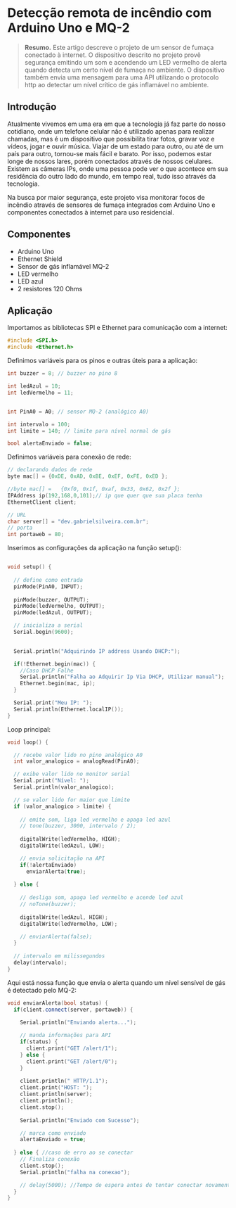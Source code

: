 # Detecção remota de incêndio com Arduino Uno e MQ-2
> **Resumo.** Este artigo descreve o projeto de um sensor de fumaça conectado à internet. O dispositivo descrito no projeto provê segurança emitindo um som e acendendo um LED vermelho de alerta quando detecta um certo nível de fumaça no ambiente. O dispositivo também envia uma mensagem para uma API utilizando o protocolo http ao detectar um nível crítico de gás inflamável no ambiente.
## Introdução

Atualmente vivemos em uma era em que a tecnologia já faz parte do nosso cotidiano, onde um telefone celular não é utilizado apenas para realizar chamadas, mas é um dispositivo que possibilita tirar fotos, gravar voz e vídeos, jogar e ouvir música. Viajar de um estado para outro, ou até de um país para outro, tornou-se mais fácil e barato. Por isso, podemos estar longe de nossos lares, porém conectados através de nossos celulares. Existem as câmeras IPs, onde uma pessoa pode ver o que acontece em sua residência do outro lado do mundo, em tempo real, tudo isso através da tecnologia.

Na busca por maior segurança, este projeto visa monitorar focos de incêndio através de sensores de fumaça integrados com Arduino Uno e componentes conectados à internet para uso residencial.
## Componentes
* Arduino Uno
* Ethernet Shield
* Sensor de gás inflamável MQ-2
* LED vermelho
* LED azul
* 2 resistores 120 Ohms
## Aplicação
Importamos as bibliotecas SPI e Ethernet para comunicação com a internet:
```cpp
#include <SPI.h>
#include <Ethernet.h>
```
Definimos variáveis para os pinos e outras úteis para a aplicação:
```cpp
int buzzer = 8; // buzzer no pino 8

int ledAzul = 10;
int ledVermelho = 11;


int PinA0 = A0; // sensor MQ-2 (analógico A0)

int intervalo = 100;
int limite = 140; // limite para nível normal de gás

bool alertaEnviado = false;
```
Definimos variáveis para conexão de rede:
```cpp
// declarando dados de rede
byte mac[] = {0xDE, 0xAD, 0xBE, 0xEF, 0xFE, 0xED };

//byte mac[] =   {0xf0, 0x1f, 0xaf, 0x33, 0x62, 0x2f };
IPAddress ip(192,168,0,101);// ip que quer que sua placa tenha
EthernetClient client;

// URL
char server[] = "dev.gabrielsilveira.com.br";
// porta
int portaweb = 80;
```
Inserimos as configurações da aplicação na função setup():
```cpp

void setup() {
  
  // define como entrada
  pinMode(PinA0, INPUT);
  
  pinMode(buzzer, OUTPUT);
  pinMode(ledVermelho, OUTPUT);
  pinMode(ledAzul, OUTPUT);

  // inicializa a serial
  Serial.begin(9600);
  

  Serial.println("Adquirindo IP address Usando DHCP:");

  if(!Ethernet.begin(mac)) {
    //Caso DHCP Falhe
    Serial.println("Falha ao Adquirir Ip Via DHCP, Utilizar manual");
    Ethernet.begin(mac, ip);
  }

  Serial.print("Meu IP: ");
  Serial.println(Ethernet.localIP());
}
```
Loop principal:
```cpp
void loop() {

  // recebe valor lido no pino analógico A0
  int valor_analogico = analogRead(PinA0); 

  // exibe valor lido no monitor serial
  Serial.print("Nível: ");
  Serial.println(valor_analogico);

  // se valor lido for maior que limite
  if (valor_analogico > limite) {
    
    // emite som, liga led vermelho e apaga led azul
    // tone(buzzer, 3000, intervalo / 2);
    
    digitalWrite(ledVermelho, HIGH);
    digitalWrite(ledAzul, LOW);

    // envia solicitação na API
    if(!alertaEnviado)
      enviarAlerta(true);
    
  } else {
    
    // desliga som, apaga led vermelho e acende led azul
    // noTone(buzzer);
    
    digitalWrite(ledAzul, HIGH);
    digitalWrite(ledVermelho, LOW);

    // enviarAlerta(false);
  }
  
  // intervalo em milissegundos
  delay(intervalo);
}
```
Aqui está nossa função que envia o alerta quando um nível sensível de gás é detectado pelo MQ-2:
```cpp
void enviarAlerta(bool status) {
  if(client.connect(server, portaweb)) {

    Serial.println("Enviando alerta...");
    
    // manda informações para API
    if(status) {
      client.print("GET /alert/1");
    } else {
      client.print("GET /alert/0");
    }
    
    client.println(" HTTP/1.1");
    client.print("HOST: ");
    client.println(server);
    client.println();
    client.stop();
    
    Serial.println("Enviado com Sucesso");

    // marca como enviado
    alertaEnviado = true;
    
  } else { //caso de erro ao se conectar
    // Finaliza conexão
    client.stop();
    Serial.println("falha na conexao");

    // delay(5000); //Tempo de espera antes de tentar conectar novamente     
  }
}
```


